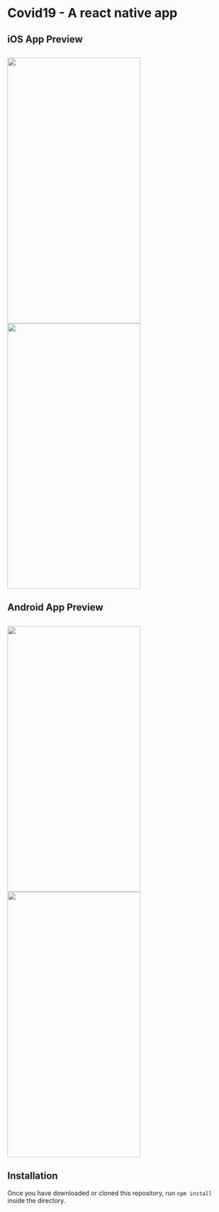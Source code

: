 # Covid19 - A react native app 

## iOS App Preview
<h2>
<img src="https://i.imgur.com/aj0X3Go.png" width="300" height="600">
<img src="https://i.imgur.com/OqXTFuE.png" width="300" height="600">
</h2>

## Android App Preview
<h2>
<img src="https://i.imgur.com/50l4AuM.jpg" width="300" height="600">
<img src="https://i.imgur.com/m7pqsYv.jpg" width="300" height="600">
</h2>


<!-- ## Android App Preview
![Android Preview Gif 1](http://i.imgur.com/88ZW3Ls.gif "Android Preview Gif 1")
![Android Preview Gif 2](http://i.imgur.com/DWjd4zM.gif "Android Preview Gif 2")
 -->
<!-- ## Features/Components
- Uses React Native 0.20
- Pull down to Refresh listview
- Pagination listview
- Comment & Sub Comments
- WebView to view source pages
 -->
## Installation
Once you have downloaded or cloned this repository, run `npm install` inside the directory.
<!-- 
## Usage
- [Setting up React Native for Android](https://facebook.github.io/react-native/docs/android-setup.html#content)
- [Running app on Android Device](https://facebook.github.io/react-native/docs/running-on-device-android.html#content)
- [Running app on iOS Device](https://facebook.github.io/react-native/docs/running-on-device-ios.html#content) -->

